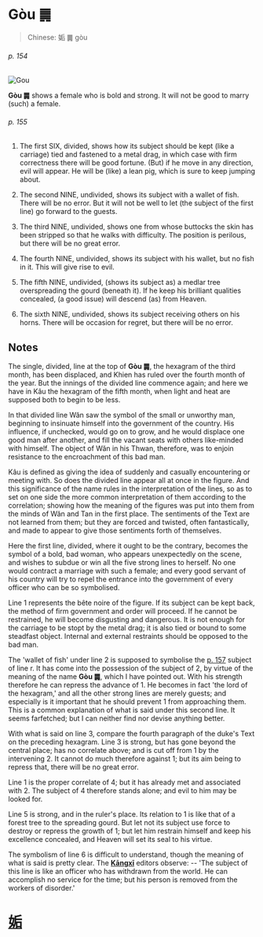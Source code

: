 # Gòu ䷫

> Chinese: 姤 ䷫ gòu

###### p. 154

![Gou](https://88o.io/wp-content/uploads/2018/09/44-e5a7a4gou.jpg)

**Gòu ䷫** shows a female who is bold and strong. It will not be good to marry (such) a female.

###### p. 155

1. The first SIX, divided, shows how its subject should be kept (like a carriage) tied and fastened to a metal drag,
in which case with firm correctness there will be good fortune. (But) if he move in any direction, evil will appear. He will be (like) a lean pig, which is sure to keep jumping about.

2. The second NINE, undivided, shows its subject with a wallet of fish. There will be no error. But it will not be well to let (the subject of the first line) go forward to the guests.

3. The third NINE, undivided, shows one from whose buttocks the skin has been stripped so that he walks with difficulty. The position is perilous, but there will be no great error.

4. The fourth NINE, undivided, shows its subject with his wallet, but no fish in it. This will give rise to evil.

5. The fifth NINE, undivided, (shows its subject as) a medlar tree overspreading the gourd (beneath it). If he keep his brilliant qualities concealed, (a good issue) will descend (as) from Heaven.

6. The sixth NINE, undivided, shows its subject receiving others on his horns. There will be occasion for regret, but there will be no error.

## Notes

The single, divided, line at the top of **Gòu ䷫**, the hexagram of the third month, has been displaced, and Khien has ruled over the fourth month of the year.
But the innings of the divided line commence again; and here we have in Kâu the hexagram of the fifth month, when light and heat are supposed both to begin to be less.

In that divided line Wăn saw the symbol of the small or unworthy man, beginning to insinuate himself into the government of the country.
His influence, if unchecked, would go on to grow, and he would displace one good man after another, and fill the vacant seats with others like-minded with himself.
The object of Wăn in his Thwan, therefore, was to enjoin resistance to the encroachment of this bad man.

Kâu is defined as giving the idea of suddenly and casually encountering or meeting with. So does the divided line appear all at once in the figure.
And this significance of the name rules in the interpretation of the lines, so as to set on one side the more common interpretation of them according to the correlation;
showing how the meaning of the figures was put into them from the minds of Wăn and Tan in the first place. The sentiments of the Text are not learned from them; but they are forced and twisted, often fantastically, and made to appear to give those sentiments forth of themselves.

Here the first line, divided, where it ought to be the contrary, becomes the symbol of a bold, bad woman, who appears unexpectedly on the scene,
and wishes to subdue or win all the five strong lines to herself. No one would contract a marriage with such a female; and every good servant of his country will try to repel the entrance into the government of every officer who can be so symbolised.

Line 1 represents the bête noire of the figure. If its subject can be kept back, the method of firm government and order will proceed. If he cannot be restrained, he will become disgusting and dangerous. It is not enough for the carriage to be stopt by the metal drag; it is also tied or bound to some steadfast object. Internal and external restraints should be opposed to the bad man.

The 'wallet of fish' under line 2 is supposed to symbolise the [p. 157](e89083cui.md#p-157) subject of line r. It has come into the possession of the subject of 2,
by virtue of the meaning of the name **Gòu ䷫**, which I have pointed out. With his strength therefore he can repress the advance of 1.
He becomes in fact 'the lord of the hexagram,' and all the other strong lines are merely guests; and especially is it important that he should prevent 1 from approaching them. This is a common explanation of what is said under this second line. It seems farfetched; but I can neither find nor devise anything better.

With what is said on line 3, compare the fourth paragraph of the duke's Text on the preceding hexagram. Line 3 is strong, but has gone beyond the central place; has no correlate above; and is cut off from 1 by the intervening 2. It cannot do much therefore against 1; but its aim being to repress that, there will be no great error.

Line 1 is the proper correlate of 4; but it has already met and associated with 2. The subject of 4 therefore stands alone; and evil to him may be looked for.

Line 5 is strong, and in the ruler's place. Its relation to 1 is like that of a forest tree to the spreading gourd. But let not its subject use force to destroy or repress the growth of 1; but let him restrain himself and keep his excellence concealed, and Heaven will set its seal to his virtue.

The symbolism of line 6 is difficult to understand, though the meaning of what is said is pretty clear. The [**Kāngxī**](https://en.wikipedia.org/wiki/Kangxi_Dictionary) editors observe: -- 'The subject of this line is like an officer who has withdrawn from the world. He can accomplish no service for the time; but his person is removed from the workers of disorder.'

# [姤](./e5a7a4gou_cn.md)
